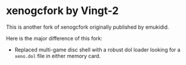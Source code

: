 # xenogcfork by Vingt-2
This is another fork of xenogcfork originally published by emukidid.

Here is the major difference of this fork:
* Replaced multi-game disc shell with a robust dol loader looking for a ``xeno.dol`` file in either memory card.
